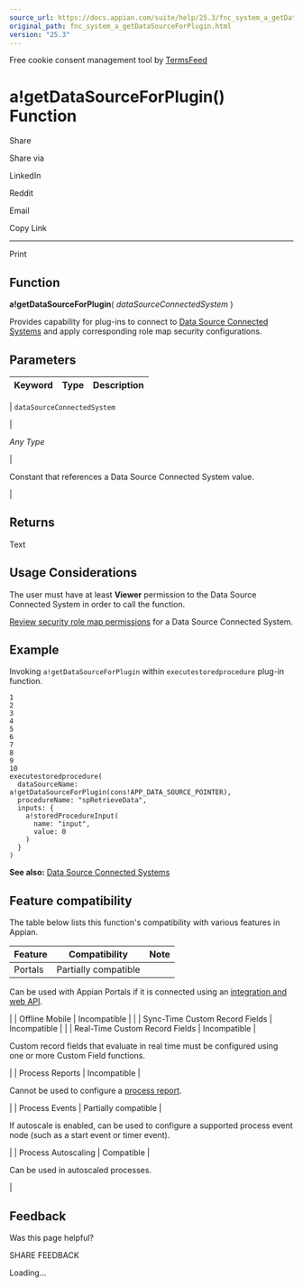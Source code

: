 ```yaml
---
source_url: https://docs.appian.com/suite/help/25.3/fnc_system_a_getDataSourceForPlugin.html
original_path: fnc_system_a_getDataSourceForPlugin.html
version: "25.3"
---
```


Free cookie consent management tool by [TermsFeed](https://www.termsfeed.com/)

# a!getDataSourceForPlugin() Function

Share

Share via

LinkedIn

Reddit

Email

Copy Link

* * *

Print

## Function

**a!getDataSourceForPlugin**( _dataSourceConnectedSystem_ )

Provides capability for plug-ins to connect to [Data Source Connected Systems](data-source-connected-systems.html) and apply corresponding role map security configurations.

## Parameters

| Keyword | Type | Description |
| --- | --- | --- |
|
`dataSourceConnectedSystem`

 |

_Any Type_

 |

Constant that references a Data Source Connected System value.

 |

## Returns

Text

## Usage Considerations

The user must have at least **Viewer** permission to the Data Source Connected System in order to call the function.

[Review security role map permissions](Connected_System_Object.html) for a Data Source Connected System.

## Example

Invoking `a!getDataSourceForPlugin` within `executestoredprocedure` plug-in function.

```
1
2
3
4
5
6
7
8
9
10
executestoredprocedure(
  dataSourceName: a!getDataSourceForPlugin(cons!APP_DATA_SOURCE_POINTER),
  procedureName: "spRetrieveData",
  inputs: {
    a!storedProcedureInput(
      name: "input",
      value: 0
    )
  }
)
```

**See also:** [Data Source Connected Systems](data-source-connected-systems.html)

## Feature compatibility

The table below lists this function's compatibility with various features in Appian.

| Feature | Compatibility | Note |
| --- | --- | --- |
| Portals | Partially compatible |
Can be used with Appian Portals if it is connected using an [integration and web API](portals-design.html#using-partially-compatible-functions-and-objects-in-a-portal).

 |
| Offline Mobile | Incompatible |  |
| Sync-Time Custom Record Fields | Incompatible |  |
| Real-Time Custom Record Fields | Incompatible |

Custom record fields that evaluate in real time must be configured using one or more Custom Field functions.

 |
| Process Reports | Incompatible |

Cannot be used to configure a [process report](Process_Reports.html).

 |
| Process Events | Partially compatible |

If autoscale is enabled, can be used to configure a supported process event node (such as a start event or timer event).

 |
| Process Autoscaling | Compatible |

Can be used in autoscaled processes.

 |

## Feedback

Was this page helpful?

SHARE FEEDBACK

Loading...